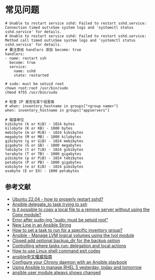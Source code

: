 # 常见问题

```
# Unable to restart service sshd: Failed to restart sshd.service: Connection timed out\nSee system logs and 'systemctl status sshd.service' for details.
# Unable to restart service sshd: Failed to restart sshd.service: Method call timed out\nSee system logs and 'systemctl status sshd.service' for details.
# 要注意给 handlers 添加 become: true
handlers:
- name: restart ssh
  become: true
  service:
    name: sshd
    state: restarted

# sudo: must be setuid root
chown root:root /usr/bin/sudo
chmod 4755 /usr/bin/sudo

# 检查 IP 是否在某个组里面
# when: inventory_hostname in groups["<group name>"]
when: inventory_hostname in groups["appservers"]

# 磁盘单位
kibibyte (k or KiB) - 1024 bytes
kilobyte (K or KB) - 1000 bytes
mebibyte (m or MiB) - 1024 kibibytes
megabyte (M or MB) - 1000 kilobytes
gibibyte (g or GiB) - 1024 mebibytes
gigabyte (G or GB) - 1000 megabytes
tebibyte (t or TiB) - 1024 gibibytes
terabyte (T or TB) - 1000 gigabytes
pibibyte (p or PiB) - 1024 tebibytes
petabyte (P or PB) - 1000 gigabytes
exbibyte (e or EiB) - 1024 pibibytes
exabyte (E or EX) - 1000 petabytes
```

## 参考文献

- [Ubuntu 22.04 - how to properly restart sshd?](https://www.reddit.com/r/ansible/comments/x5xt3b/ubuntu_2204_how_to_properly_restart_sshd/)
- [Ansible delegate_to task trying to ssh](https://stackoverflow.com/questions/45035794/ansible-delegate-to-task-trying-to-ssh)
- [Is it possible to copy a local file to a remove server without using the Copy module?](https://stackoverflow.com/questions/42121346/is-it-possible-to-copy-a-local-file-to-a-remove-server-without-using-the-copy-mo)
- [Error after sudo-ing "sudo: must be setuid root"](https://askubuntu.com/questions/21931/error-after-sudo-ing-sudo-must-be-setuid-root)
- [New Line in an Ansible String](https://stackoverflow.com/questions/61804655/new-line-in-an-ansible-string)
- [How to set a task to run for a specific inventory group?](https://serverfault.com/questions/1074397/how-to-set-a-task-to-run-for-a-specific-inventory-group)
- [Ansible - Manage LVM logical volumes using the lvol module](https://www.freekb.net/Article?id=3073)
- [Closed add optional backup_dir for the backup option](https://github.com/ansible/ansible/issues/16305)
- [Controlling where tasks run: delegation and local actions](https://docs.ansible.com/ansible/latest/playbook_guide/playbooks_delegation.html)
- [How to use Linux shell command exit codes](https://www.redhat.com/sysadmin/linux-shell-command-exit-codes)
- [ansible中文權威指南](https://chusiang.github.io/ansible-docs-translate/index.html)
- [Configure your Chrony daemon with an Ansible playbook](https://www.redhat.com/sysadmin/ansible-chrony-daemon)
- [Using Ansible to manage RHEL 5 yesterday, today and tomorrow](https://www.redhat.com/en/blog/using-ansible-to-manage-rhel-5-yesterday-today-and-tomorrow?sc_cid=7015Y000003t7aWQAQ)
- [ansible user module always shows changed](https://stackoverflow.com/questions/56869949/ansible-user-module-always-shows-changed)
